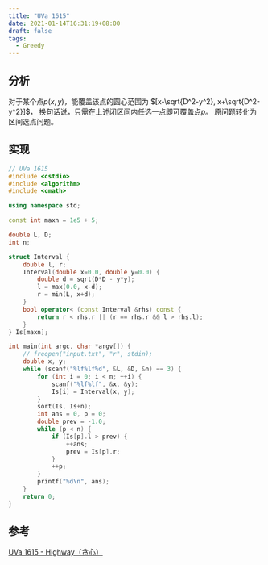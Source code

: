 ```yaml
---
title: "UVa 1615"
date: 2021-01-14T16:31:19+08:00
draft: false
tags:
  - Greedy
---
```


## 分析

对于某个点$p(x,y)$，能覆盖该点的圆心范围为
$[x-\sqrt{D^2-y^2}, x+\sqrt{D^2-y^2}]$，
换句话说，只需在上述闭区间内任选一点即可覆盖点$p$。
原问题转化为区间选点问题。

## 实现

```cpp
// UVa 1615
#include <cstdio>
#include <algorithm>
#include <cmath>

using namespace std;

const int maxn = 1e5 + 5;

double L, D;
int n;

struct Interval {
    double l, r;
    Interval(double x=0.0, double y=0.0) {
        double d = sqrt(D*D - y*y);
        l = max(0.0, x-d);
        r = min(L, x+d);
    }
    bool operator< (const Interval &rhs) const {
        return r < rhs.r || (r == rhs.r && l > rhs.l);
    }
} Is[maxn];

int main(int argc, char *argv[]) {
    // freopen("input.txt", "r", stdin);
    double x, y;
    while (scanf("%lf%lf%d", &L, &D, &n) == 3) {
        for (int i = 0; i < n; ++i) {
            scanf("%lf%lf", &x, &y);
            Is[i] = Interval(x, y);
        }
        sort(Is, Is+n);
        int ans = 0, p = 0;
        double prev = -1.0;
        while (p < n) {
            if (Is[p].l > prev) {
                ++ans;
                prev = Is[p].r;
            }
            ++p;
        }
        printf("%d\n", ans);
    }
    return 0;
}
```

## 参考

[UVa 1615 - Highway（贪心）](https://blog.csdn.net/wcr1996/article/details/44812063)
